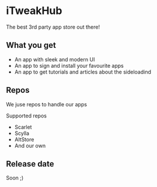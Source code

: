 # iTweakHub
The best 3rd party app store out there!

## What you get
- An app with sleek and modern UI
- An app to sign and install your favourite apps
- An app to get tutorials and articles about the sideloadind

## Repos
We juse repos to handle our apps

Supported repos
- Scarlet
- Scylla
- AltStore
- And our own

## Release date
Soon ;)
